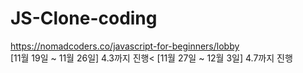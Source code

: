 # JS-Clone-coding

 https://nomadcoders.co/javascript-for-beginners/lobby<br>
[11월 19일 ~ 11월 26일] 4.3까지 진행<
[11월 27일 ~ 12월 3일] 4.7까지 진행
